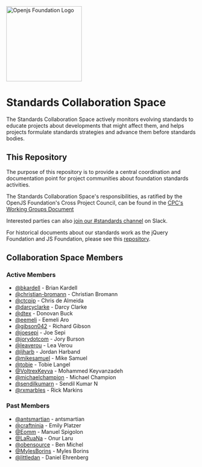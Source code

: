 <a href="https://openjsf.org">
  <picture>
    <source media="(prefers-color-scheme: dark)" srcset="https://raw.githubusercontent.com/openjs-foundation/artwork/main/openjs_foundation/openjs_foundation-logo-horizontal-color-dark_background.svg" />
    <img src="https://raw.githubusercontent.com/openjs-foundation/artwork/main/openjs_foundation/openjs_foundation-logo-horizontal-color.svg" width="200" alt="Openjs Foundation Logo" />
  </picture>
</a>

# Standards Collaboration Space

The Standards Collaboration Space actively monitors evolving standards to educate projects about developments that might affect them, and helps projects formulate standards strategies and advance them before standards bodies.

## This Repository

The purpose of this repository is to provide a central coordination and documentation point for project communities about foundation standards activities.

The Standards Collaboration Space's responsibilities, as ratified by the OpenJS Foundation's Cross Project Council, can be found in the [CPC's Working Groups Document](https://github.com/openjs-foundation/cross-project-council/blob/HEAD/governance/WORKING_GROUPS.md#standards)

Interested parties can also [join our #standards channel](https://communityinviter.com/apps/js-foundation/join-openjs-foundation-on-slack) on Slack.

For historical documents about our standards work as the jQuery Foundation and JS Foundation, please see this [repository](https://github.com/JSFoundation/standards).

## Collaboration Space Members

### Active Members

- [@bkardell](https://github.com/bkardell) - Brian Kardell
- [@christian-bromann](https://github.com/christian-bromann) - Christian Bromann
- [@ctcpip](https://github.com/ctcpip) - Chris de Almeida
- [@darcyclarke](https://github.com/darcyclarke) - Darcy Clarke
- [@dtex](https://github.com/dtex) - Donovan Buck
- [@eemeli](https://github.com/eemeli) - Eemeli Aro
- [@gibson042](https://github.com/gibson042) - Richard Gibson
- [@joesepi](https://github.com/joesepi) - Joe Sepi
- [@jorydotcom](https://github.com/jorydotcom) - Jory Burson
- [@leaverou](https://github.com/leaverou) - Lea Verou
- [@ljharb](https://github.com/ljharb) - Jordan Harband
- [@mikesamuel](https://github.com/mikesamuel) - Mike Samuel
- [@tobie](https://github.com/tobie) - Tobie Langel
- [@VoltrexKeyva](https://github.com/VoltrexKeyva) - Mohammed Keyvanzadeh
- [@michaelchampion](https://github.com/michaelchampion) - Michael Champion
- [@sendilkumarn](https://github.com/sendilkumarn) - Sendil Kumar N
- [@rxmarbles](https://github.com/rxmarbles) - Rick Markins


### Past Members

- [@antsmartian](https://github.com/antsmartian) - antsmartian
- [@craftninja](https://github.com/craftninja) - Emily Platzer
- [@Eomm](https://github.com/Eomm) - Manuel Spigolon
- [@LaRuaNa](https://github.com/LaRuaNa) - Onur Laru
- [@obensource](https://github.com/obensource) - Ben Michel
- [@MylesBorins](https://github.com/MylesBorins) - Myles Borins
- [@littledan](https://github.com/littledan) - Daniel Ehrenberg


<!-- ncu-team-sync end -->
